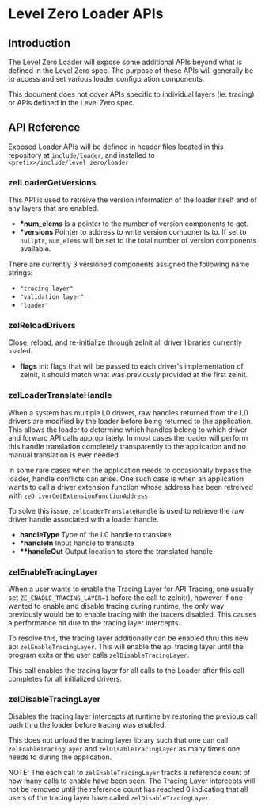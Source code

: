 # Level Zero Loader APIs

## Introduction
The Level Zero Loader will expose some additional APIs beyond what is defined in the Level Zero spec. The purpose of these APIs will generally be to access and set various loader configuration components.  

This document does not cover APIs specific to individual layers (ie. tracing) or APIs defined in the Level Zero spec.

## API Reference

Exposed Loader APIs will be defined in header files located in this repository at `include/loader`, and installed to `<prefix>/include/level_zero/loader`

###  zelLoaderGetVersions

This API is used to retreive the version information of the loader itself and of any layers that are enabled.

- __*num_elems__  Is a pointer to the number of version components to get. 
- __*versions__   Pointer to address to write version components to. If set to `nullptr`, `num_elems` will be set to the total number of version components available. 

There are currently 3 versioned components assigned the following name strings:
- `"tracing layer"`
- `"validation layer"`
- `"loader"`

### zelReloadDrivers

Close, reload, and re-initialize through zeInit all driver libraries currently loaded.

- __flags__  init flags that will be passed to each driver's implementation of zeInit, it should match what was previously provided at the first zeInit.


### zelLoaderTranslateHandle

When a system has multiple L0 drivers, raw handles returned from the L0 drivers are modified by the loader before being returned to the application.  This allows the loader to determine which handles belong to which driver and forward API calls appropriately.  In most cases the loader will perform this handle translation completely transparently to the application and no manual translation is ever needed.

In some rare cases when the application needs to occasionally bypass the loader, handle conflicts can arise. One such case is when an application wants to call a driver extension function whose address has been retreived with `zeDriverGetExtensionFunctionAddress`

To solve this issue, `zelLoaderTranslateHandle` is used to retrieve the raw driver handle associated with a loader handle.  

- __handleType__  Type of the L0 handle to translate
- __*handleIn__ Input handle to translate
- __**handleOut__ Output location to store the translated handle


### zelEnableTracingLayer

When a user wants to enable the Tracing Layer for API Tracing, one usually set `ZE_ENABLE_TRACING_LAYER=1` before the call to zeInit(), however if one wanted to enable and disable tracing during runtime, the only way previously would be to enable tracing with the tracers disabled. This causes a performance hit due to the tracing layer intercepts.

To resolve this, the tracing layer additionally can be enabled thru this new api `zelEnableTracingLayer`. This will enable the api tracing layer until the program exits or the user calls `zelDisableTracingLayer`.

This call enables the tracing layer for all calls to the Loader after this call completes for all initialized drivers.

### zelDisableTracingLayer

Disables the tracing layer intercepts at runtime by restoring the previous call path thru the loader before tracing was enabled.

This does not unload the tracing layer library such that one can call `zelEnableTracingLayer` and `zelDisableTracingLayer` as many times one needs to during the application.

NOTE: The each call to `zelEnableTracingLayer` tracks a reference count of how many calls to enable have been seen. The Tracing Layer intercepts will not be removed until the reference count has reached 0 indicating that all users of the tracing layer have called `zelDisableTracingLayer`.
